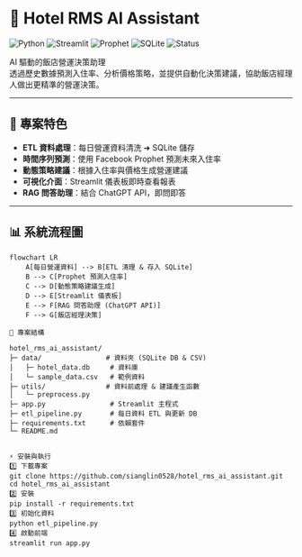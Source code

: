 # 🏨 Hotel RMS AI Assistant

![Python](https://img.shields.io/badge/Python-3.10+-blue?logo=python)
![Streamlit](https://img.shields.io/badge/Streamlit-Framework-red?logo=streamlit)
![Prophet](https://img.shields.io/badge/Facebook-Prophet-green)
![SQLite](https://img.shields.io/badge/Database-SQLite-lightgrey?logo=sqlite)
![Status](https://img.shields.io/badge/Status-Prototype-yellow)

AI 驅動的飯店營運決策助理  
透過歷史數據預測入住率、分析價格策略，並提供自動化決策建議，協助飯店經理人做出更精準的營運決策。

---

## 🌟 專案特色
- **ETL 資料處理**：每日營運資料清洗 ➜ SQLite 儲存  
- **時間序列預測**：使用 Facebook Prophet 預測未來入住率  
- **動態策略建議**：根據入住率與價格生成營運建議  
- **可視化介面**：Streamlit 儀表板即時查看報表  
- **RAG 問答助理**：結合 ChatGPT API，即問即答  

---

## 📊 系統流程圖

```mermaid
flowchart LR
    A[每日營運資料] --> B[ETL 清理 & 存入 SQLite]
    B --> C[Prophet 預測入住率]
    C --> D[動態策略建議生成]
    D --> E[Streamlit 儀表板]
    E --> F[RAG 問答助理 (ChatGPT API)]
    F --> G[飯店經理決策]

📂 專案結構

hotel_rms_ai_assistant/
├─ data/                # 資料夾 (SQLite DB & CSV)
│   ├─ hotel_data.db     # 資料庫
│   └─ sample_data.csv   # 範例資料
├─ utils/               # 資料前處理 & 建議產生函數
│   └─ preprocess.py
├─ app.py                # Streamlit 主程式
├─ etl_pipeline.py       # 每日資料 ETL 與更新 DB
├─ requirements.txt      # 依賴套件
└─ README.md


⚡ 安裝與執行
1️⃣ 下載專案
git clone https://github.com/sianglin0528/hotel_rms_ai_assistant.git
cd hotel_rms_ai_assistant
2️⃣ 安裝
pip install -r requirements.txt
3️⃣ 初始化資料
python etl_pipeline.py
4️⃣ 啟動前端
streamlit run app.py
